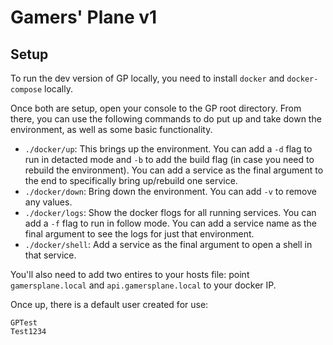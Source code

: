 # Gamers' Plane v1

## Setup

To run the dev version of GP locally, you need to install `docker` and `docker-compose` locally.

Once both are setup, open your console to the GP root directory. From there, you can use the following commands to do put up and take down the environment, as well as some basic functionality.

- `./docker/up`: This brings up the environment. You can add a `-d` flag to run in detacted mode and `-b` to add the build flag (in case you need to rebuild the environment). You can add a service as the final argument to the end to specifically bring up/rebuild one service.
- `./docker/down`: Bring down the environment. You can add `-v` to remove any values.
- `./docker/logs`: Show the docker flogs for all running services. You can add a `-f` flag to run in follow mode. You can add a service name as the final argument to see the logs for just that environment.
- `./docker/shell`: Add a service as the final argument to open a shell in that service.

You'll also need to add two entires to your hosts file: point `gamersplane.local` and `api.gamersplane.local` to your docker IP.

Once up, there is a default user created for use:

```
GPTest
Test1234
```